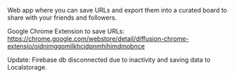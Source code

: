 Web app where you can save URLs and export them into a curated board to share with your friends and followers. 

Google Chrome Extension to save URLs: https://chrome.google.com/webstore/detail/diffusion-chrome-extensio/oidnimggomilkhcjdpnmhihimdmobnce

Update: Firebase db disconnected due to inactivity and saving data to Localstorage.
